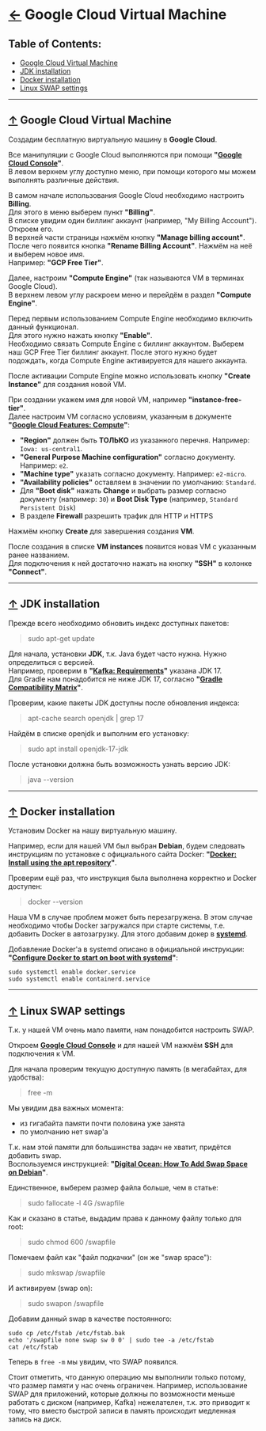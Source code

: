 # [←](./../README.md) <a id="home"></a> Google Cloud Virtual Machine

## Table of Contents:
- [Google Cloud Virtual Machine](#cloud)
- [JDK installation](#jdk)
- [Docker installation](#docker)
- [Linux SWAP settings](#swap)

----

## [↑](#home) <a id="cloud"></a> Google Cloud Virtual Machine
Создадим бесплатную виртуальную машину в **Google Cloud**.

Все манипуляции с Google Cloud выполняются при помощи **"[Google Cloud Console](https://console.cloud.google.com/)"**.\
В левом верхнем углу доступно меню, при помощи которого мы можем выполнять различные действия.

В самом начале использования Google Cloud необходимо настроить **Billing**.\
Для этого в меню выберем пункт **"Billing"**.\
В списке увидим один биллинг аккаунт (например, "My Billing Account"). Откроем его.\
В верхней части страницы нажмём кнопку **"Manage billing account"**.\
После чего появится кнопка **"Rename Billing Account"**. Нажмём на неё и выберем новое имя.\
Например: **"GCP Free Tier"**.

Далее, настроим **"Compute Engine"** (так называются VM в терминах Google Cloud).\
В верхнем левом углу раскроем меню и перейдём в раздел **"Compute Engine"**.

Перед первым использованием Compute Engine необходимо включить данный функционал.\
Для этого нужно нажать кнопку **"Enable"**.\
Необходимо связать Compute Engine с биллинг аккаунтом.
Выберем наш GCP Free Tier биллинг аккаунт.
После этого нужно будет подождать, когда Compute Engine активируется для нашего аккаунта.

После активации Compute Engine можно использовать кнопку **"Create Instance"** для создания новой VM.

При создании укажем имя для новой VM, например **"instance-free-tier"**.\
Далее настроим VM согласно условиям, указанным в документе **"[Google Cloud Features: Compute](https://cloud.google.com/free/docs/free-cloud-features#compute)"**:
- **"Region"** должен быть **ТОЛЬКО** из указанного перечня. Например: ``Iowa: us-central1``. 
- **"General Purpose Machine configuration"** согласно документу. Например: ``e2``.
- **"Machine type"** указать согласно документу. Например: ``e2-micro``.
- **"Availability policies"** оставляем в значении по умолчанию: ``Standard``.
- Для **"Boot disk"** нажать **Change** и выбрать размер согласно документу (например: ``30``) и **Boot Disk Type** (например, ``Standard Persistent Disk``)
- В разделе **Firewall** разрешить трафик для HTTP и HTTPS

Нажмём кнопку **Create** для завершения создания **VM**.

После создания в списке **VM instances** появится новая VM с указанным ранее названием.\
Для подключения к ней достаточно нажать на кнопку **"SSH"** в колонке **"Connect"**.

----

## [↑](#home) <a id="jdk"></a> JDK installation
Прежде всего необходимо обновить индекс доступных пакетов:
> sudo apt-get update

Для начала, установки **JDK**, т.к. Java будет часто нужна. Нужно определиться с версией.\
Например, проверим в **"[Kafka: Requirements](https://kafka.apache.org/documentation/#java)"** указана JDK 17.\
Для Gradle нам понадобится не ниже JDK 17, согласно **"[Gradle Compatibility Matrix](https://docs.gradle.org/current/userguide/compatibility.html#java_runtime)"**.

Проверим, какие пакеты JDK доступны после обновления индекса:
> apt-cache search openjdk | grep 17

Найдём в списке openjdk и выполним его установку:
> sudo apt install openjdk-17-jdk

После установки должна быть возможность узнать версию JDK:
> java --version

----

## [↑](#home) <a id="docker"></a> Docker installation
Установим Docker на нашу виртуальную машину.

Например, если для нашей VM был выбран **Debian**, будем следовать инструкциям по установке с официального сайта Docker: **"[Docker: Install using the apt repository](https://docs.docker.com/engine/install/debian/#install-using-the-repository)"**.

Проверим ещё раз, что инструкция была выполнена корректно и Docker доступен:
> docker --version

Наша VM в случае проблем может быть перезагружена. В этом случае необходимо чтобы Docker загружался при старте системы, т.е. добавить Docker в автозагрузку. Для этого добавим докер в **[systemd](https://wiki.debian.org/systemd)**.

Добавление Docker'а в systemd описано в официальной инструкции: **"[Configure Docker to start on boot with systemd](https://docs.docker.com/engine/install/linux-postinstall/#configure-docker-to-start-on-boot-with-systemd)"**:
```
sudo systemctl enable docker.service
sudo systemctl enable containerd.service
```

----

## [↑](#home) <a id="swap"></a> Linux SWAP settings
Т.к. у нашей VM очень мало памяти, нам понадобится настроить SWAP.

Откроем **[Google Cloud Console](https://console.cloud.google.com/)** и для нашей VM нажмём **SSH** для подключения к VM.

Для начала проверим текущую доступную память (в мегабайтах, для удобства):
> free -m

Мы увидим два важных момента:
- из гигабайта памяти почти половина уже занята
- по умолчанию нет swap'а

Т.к. нам этой памяти для большинства задач не хватит, придётся добавить swap.\
Воспользуемся инструкцией: **"[Digital Ocean: How To Add Swap Space on Debian](https://www.digitalocean.com/community/tutorials/how-to-add-swap-space-on-debian-11)"**.

Единственное, выберем размер файла больше, чем в статье:
> sudo fallocate -l 4G /swapfile

Как и сказано в статье, выдадим права к данному файлу только для root:
> sudo chmod 600 /swapfile

Помечаем файл как "файл подкачки" (он же "swap space"):
> sudo mkswap /swapfile

И активируем (swap on):
> sudo swapon /swapfile

Добавим данный swap в качестве постоянного:
```
sudo cp /etc/fstab /etc/fstab.bak
echo '/swapfile none swap sw 0 0' | sudo tee -a /etc/fstab
cat /etc/fstab
```

Теперь в ``free -m`` мы увидим, что SWAP появился.

Стоит отметить, что данную операцию мы выполнили только потому, что размер памяти у нас очень ограничен. Например, использование SWAP для приложений, которые должны по возможности меньше работать с диском (например, Kafka) нежелателен, т.к. это приводит к тому, что вместо быстрой записи в память происходит медленная запись на диск.